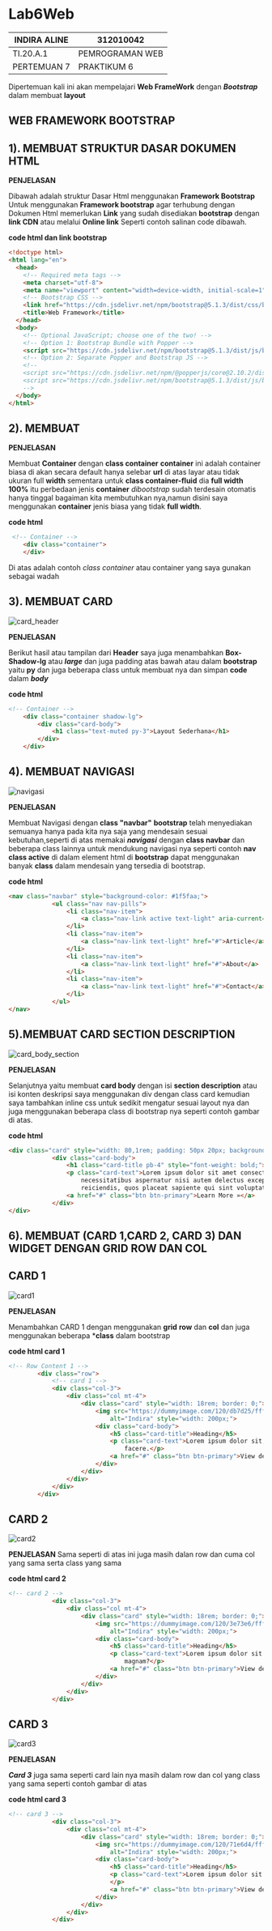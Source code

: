 # Lab6Web

| INDIRA ALINE          |       312010042       |
|---------------------- |-----------------------|
|       TI.20.A.1       |   PEMROGRAMAN WEB     |
| PERTEMUAN 7           |   PRAKTIKUM 6         |

Dipertemuan kali ini akan mempelajari **Web FrameWork** dengan ***Bootstrap*** dalam membuat **layout**

## WEB FRAMEWORK BOOTSTRAP

## 1). MEMBUAT STRUKTUR DASAR DOKUMEN HTML

**PENJELASAN**

Dibawah adalah struktur Dasar Html menggunakan **Framework Bootstrap** Untuk menggunakan **Framework bootstrap** agar terhubung dengan Dokumen Html memerlukan **Link** yang sudah disediakan **bootstrap** dengan **link CDN** atau melalui **Online link** Seperti contoh salinan code dibawah.

**code html dan link bootstrap**
```html
<!doctype html>
<html lang="en">
  <head>
    <!-- Required meta tags -->
    <meta charset="utf-8">
    <meta name="viewport" content="width=device-width, initial-scale=1">
    <!-- Bootstrap CSS -->
    <link href="https://cdn.jsdelivr.net/npm/bootstrap@5.1.3/dist/css/bootstrap.min.css" rel="stylesheet" integrity="sha384-1BmE4kWBq78iYhFldvKuhfTAU6auU8tT94WrHftjDbrCEXSU1oBoqyl2QvZ6jIW3" crossorigin="anonymous">
    <title>Web Framework</title>
  </head>
  <body>
    <!-- Optional JavaScript; choose one of the two! -->
    <!-- Option 1: Bootstrap Bundle with Popper -->
    <script src="https://cdn.jsdelivr.net/npm/bootstrap@5.1.3/dist/js/bootstrap.bundle.min.js" integrity="sha384-ka7Sk0Gln4gmtz2MlQnikT1wXgYsOg+OMhuP+IlRH9sENBO0LRn5q+8nbTov4+1p" crossorigin="anonymous"></script>
    <!-- Option 2: Separate Popper and Bootstrap JS -->
    <!--
    <script src="https://cdn.jsdelivr.net/npm/@popperjs/core@2.10.2/dist/umd/popper.min.js" integrity="sha384-7+zCNj/IqJ95wo16oMtfsKbZ9ccEh31eOz1HGyDuCQ6wgnyJNSYdrPa03rtR1zdB" crossorigin="anonymous"></script>
    <script src="https://cdn.jsdelivr.net/npm/bootstrap@5.1.3/dist/js/bootstrap.min.js" integrity="sha384-QJHtvGhmr9XOIpI6YVutG+2QOK9T+ZnN4kzFN1RtK3zEFEIsxhlmWl5/YESvpZ13" crossorigin="anonymous"></script>
    -->
  </body>
</html>
```

## 2). MEMBUAT 

**PENJELASAN**

Membuat **Container** dengan **class container** **container** ini adalah container biasa di akan secara default hanya selebar **url** di atas layar atau tidak ukuran full **width** sementara untuk **class container-fluid** dia **full width 100%** itu perbedaan jenis **container** *dibootstrap* sudah terdesain otomatis hanya tinggal bagaiman kita membutuhkan nya,namun disini saya menggunakan **container** jenis biasa yang tidak **full width**.

**code html**
```html
 <!-- Container -->
    <div class="container">
    </div>
```

Di atas adalah contoh *class container* atau container yang saya gunakan sebagai wadah

## 3). MEMBUAT CARD 

![card_header](img/card_header.png)

**PENJELASAN**

Berikut hasil atau tampilan dari **Header** saya juga menambahkan **Box-Shadow-lg**  atau ***large*** dan juga padding atas bawah atau dalam **bootstrap** yaitu **py** dan juga beberapa class untuk membuat nya dan simpan **code** dalam ***body***

**code html**
```html
<!-- Container -->
    <div class="container shadow-lg">
        <div class="card-body">
            <h1 class="text-muted py-3">Layout Sederhana</h1>
        </div>
    </div>
```

## 4). MEMBUAT NAVIGASI 

![navigasi](img/navigasi.png)

**PENJELASAN**

Membuat Navigasi dengan **class "navbar"** **bootstrap** telah menyediakan semuanya hanya pada kita nya saja yang mendesain sesuai kebutuhan,seperti di atas memakai ***navigasi*** dengan **class navbar** dan beberapa class lainnya untuk mendukung navigasi nya seperti contoh **nav class active** di dalam element html di **bootstrap** dapat menggunakan banyak **class** dalam mendesain yang tersedia di bootstrap.

**code html**
```html
<nav class="navbar" style="background-color: #1f5faa;">
            <ul class="nav nav-pills">
                <li class="nav-item">
                    <a class="nav-link active text-light" aria-current="page" href="#">Home</a>
                </li>
                <li class="nav-item">
                    <a class="nav-link text-light" href="#">Article</a>
                </li>
                <li class="nav-item">
                    <a class="nav-link text-light" href="#">About</a>
                </li>
                <li class="nav-item">
                    <a class="nav-link text-light" href="#">Contact</a>
                </li>
            </ul>
</nav>
```

## 5).MEMBUAT CARD SECTION DESCRIPTION

![card_body_section](img/card_section_description.png)

**PENJELASAN**

Selanjutnya yaitu membuat **card body** dengan isi **section description** atau isi konten deskripsi saya menggunakan div dengan class card kemudian saya tambahkan inline css untuk sedikit mengatur sesuai layout nya dan juga menggunakan beberapa class di bootstrap nya seperti contoh gambar di atas.

**code html**
```html
<div class="card" style="width: 80,1rem; padding: 50px 20px; background-color: #e4e4e5; border-radius: 0;">
            <div class="card-body">
                <h1 class="card-title pb-4" style="font-weight: bold;">Hello World!</h1>
                <p class="card-text">Lorem ipsum dolor sit amet consectetur adipisicing elit. Voluptatem saepe
                    necessitatibus aspernatur nisi autem delectus excepturi nostrum natus similique beatae
                    reiciendis, quos placeat sapiente qui sint voluptatibus, a temporibus quasi.</p>
                <a href="#" class="btn btn-primary">Learn More »</a>
            </div>
</div>
```

## 6). MEMBUAT (CARD 1,CARD 2, CARD 3) DAN WIDGET DENGAN GRID ROW DAN COL

## CARD 1

![card1](img/card1.png)

**PENJELASAN**

Menambahkan CARD 1 dengan menggunakan **grid** **row** dan **col**  dan juga menggunakan beberapa ***class** dalam bootstrap 

**code html card 1**
```html
<!-- Row Content 1 -->
        <div class="row">
            <!-- card 1 -->
            <div class="col-3">
                <div class="col mt-4">
                    <div class="card" style="width: 18rem; border: 0;">
                        <img src="https://dummyimage.com/120/db7d25/fff.png" class="card-img-top rounded-circle"
                            alt="Indira" style="width: 200px;">
                        <div class="card-body">
                            <h5 class="card-title">Heading</h5>
                            <p class="card-text">Lorem ipsum dolor sit, amet consectetur adipisicing elit. Voluptates,
                                facere.</p>
                            <a href="#" class="btn btn-primary">View detail</a>
                        </div>
                    </div>
                </div>
            </div>
        </div>
```

## CARD 2

![card2](img/card2.png)

**PENJELASAN**
Sama seperti di atas ini juga masih dalan row dan cuma col yang sama serta class yang sama

**code html card 2**
```html
<!-- card 2 -->
            <div class="col-3">
                <div class="col mt-4">
                    <div class="card" style="width: 18rem; border: 0;">
                        <img src="https://dummyimage.com/120/3e73e6/fff.png" class="card-img-top rounded-circle"
                            alt="Indira" style="width: 200px;">
                        <div class="card-body">
                            <h5 class="card-title">Heading</h5>
                            <p class="card-text">Lorem ipsum dolor sit amet consectetur adipisicing elit. Distinctio,
                                magnam?</p>
                            <a href="#" class="btn btn-primary">View detail</a>
                        </div>
                    </div>
                </div>
            </div>
```

## CARD 3

![card3](img/card3.png)

**PENJELASAN**

***Card 3*** juga sama seperti card lain nya masih dalam row dan col yang class yang sama seperti contoh gambar di atas 

**code html card 3**
```html
<!-- card 3 -->
            <div class="col-3">
                <div class="col mt-4">
                    <div class="card" style="width: 18rem; border: 0;">
                        <img src="https://dummyimage.com/120/71e6d4/fff.png" class="card-img-top rounded-circle"
                            alt="Indira" style="width: 200px;">
                        <div class="card-body">
                            <h5 class="card-title">Heading</h5>
                            <p class="card-text">Lorem ipsum dolor sit amet consectetur adipisicing elit. Nam, neque.
                            </p>
                            <a href="#" class="btn btn-primary">View detail</a>
                        </div>
                    </div>
                </div>
            </div>
```